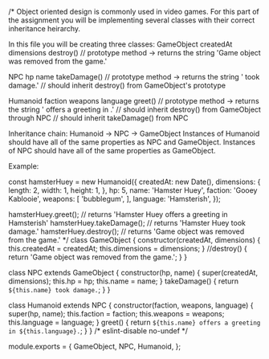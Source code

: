 /*
  Object oriented design is commonly used in video games.  For this part of the assignment
  you will be implementing several classes with their correct inheritance heirarchy.

  In this file you will be creating three classes:
  GameObject
    createdAt
    dimensions
    destroy() // prototype method -> returns the string 'Game object was removed from the game.'

  NPC
    hp
    name
    takeDamage() // prototype method -> returns the string '<object name> took damage.'
    // should inherit destroy() from GameObject's prototype

  Humanoid
    faction
    weapons
    language
    greet() // prototype method -> returns the string '<object name> offers a greeting in <object language>.'
    // should inherit destroy() from GameObject through NPC
    // should inherit takeDamage() from NPC

  Inheritance chain: Humanoid -> NPC -> GameObject
  Instances of Humanoid should have all of the same properties as NPC and GameObject.
  Instances of NPC should have all of the same properties as GameObject.

  Example:

  const hamsterHuey = new Humanoid({
    createdAt: new Date(),
    dimensions: {
      length: 2,
      width: 1,
      height: 1,
    },
    hp: 5,
    name: 'Hamster Huey',
    faction: 'Gooey Kablooie',
    weapons: [
      'bubblegum',
    ],
    language: 'Hamsterish',
  });

  hamsterHuey.greet(); // returns 'Hamster Huey offers a greeting in Hamsterish'
  hamsterHuey.takeDamage(); // returns 'Hamster Huey took damage.'
  hamsterHuey.destroy(); // returns 'Game object was removed from the game.'
*/
class GameObject {
  constructor(createdAt, dimensions) {
    this.createdAt = createdAt;
    this.dimensions = dimensions;
  }
  //destroy() { return 'Game object was removed from the game.'; }
}

class NPC extends GameObject {
  constructor(hp, name) {
    super(createdAt, dimensions);
    this.hp = hp;
    this.name = name;
  }
  takeDamage() { return `${this.name} took damage.`; }
}

class Humanoid extends NPC {
  constructor(faction, weapons, language) {
    super(hp, name);
    this.faction = faction;
    this.weapons = weapons;
    this.language = language;
  }
  greet() { return `${this.name} offers a greeting in ${this.language}.`; }
}
/* eslint-disable no-undef */

module.exports = {
  GameObject,
  NPC,
  Humanoid,
};

